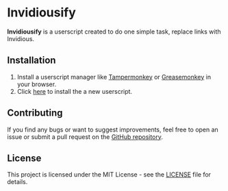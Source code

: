 # Invidiousify

**Invidiousify** is a userscript created to do one simple task, replace links with Invidious.

## Installation

1. Install a userscript manager like [Tampermonkey](https://www.tampermonkey.net/) or [Greasemonkey](https://www.greasespot.net/) in your browser.
2. Click [here](https://raw.githubusercontent.com/societyhurts/Invidiousify/refs/heads/main/src/Invidiousify.user.js) to install the a new userscript.

## Contributing

If you find any bugs or want to suggest improvements, feel free to open an issue or submit a pull request on the [GitHub repository](https://github.com/societyhurts/Invidiousify).

## License

This project is licensed under the MIT License - see the [LICENSE](LICENSE) file for details.
